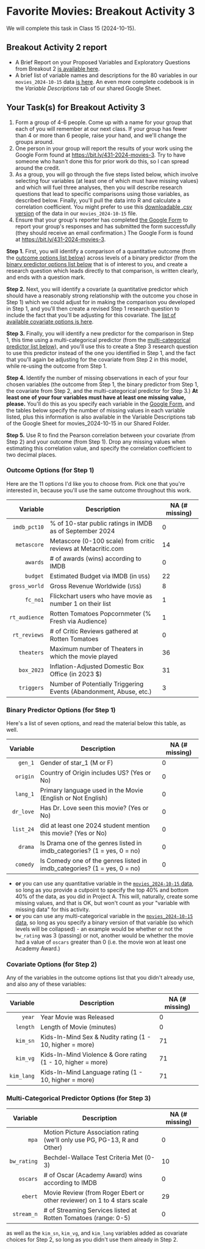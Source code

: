# Favorite Movies: Breakout Activity 3

We will complete this task in Class 15 (2024-10-15).

## Breakout Activity 2 report

- A Brief Report on your Proposed Variables and Exploratory Questions from Breakout 2 [is available here](breakout2_results.md).
- A brief list of variable names and descriptions for the 80 variables in our `movies_2024-10-15` data [is here](codebook_2024-10-15.md). An even more complete codebook is in the *Variable Descriptions* tab of our shared Google Sheet.

## Your Task(s) for Breakout Activity 3

1. Form a group of 4-6 people. Come up with a name for your group that each of you will remember at our next class. If your group has fewer than 4 or more than 6 people, raise your hand, and we'll change the groups around.
2. One person in your group will report the results of your work using the Google Form found at <https://bit.ly/431-2024-movies-3>. Try to have someone who hasn't done this for prior work do this, so I can spread around the credit.
3. As a group, you will go through the five steps listed below, which involve selecting four variables (at least one of which must have missing values) and which will fuel three analyses, then you will describe research questions that lead to specific comparisons using those variables, as described below. Finally, you'll pull the data into R and calculate a correlation coefficient. You might prefer to use this [downloadable .csv version](https://github.com/THOMASELOVE/431-classes-2024/blob/main/movies/movies_2024-10-15.csv) of the data in our `movies_2024-10-15` file.
4. Ensure that your group's reporter has completed [the Google Form](https://bit.ly/431-2024-movies-3) to report your group's responses and has submitted the form successfully (they should receive an email confirmation.) The Google Form is found at <https://bit.ly/431-2024-movies-3>.

**Step 1.** First, you will identify a comparison of a quantitative outcome (from the [outcome options list below](#outcome-options-for-step-1)) across levels of a binary predictor (from the [binary predictor options list below](#binary-predictor-options-for-step-1) that is of interest to you, and create a research question which leads directly to that comparison, is written clearly, and ends with a question mark.

**Step 2.** Next, you will identify a covariate (a quantitative predictor which should have a reasonably strong relationship with the outcome you chose in Step 1) which we could adjust for in making the comparison you developed in Step 1, and you'll then create a revised Step 1 research question to include the fact that you'll be adjusting for this covariate. The [list of available covariate options is here](#covariate-options-for-step-2).

**Step 3.** Finally, you will identify a new predictor for the comparison in Step 1, this time using a multi-categorical predictor (from the [multi-categorical predictor list below](#multi-categorical-predictor-options-for-step-3)), and you'll use this to create a Step 3 research question to use this predictor instead of the one you identified in Step 1, and the fact that you'll again be adjusting for the covariate from Step 2 in this model, while re-using the outcome from Step 1.

**Step 4.** Identify the number of missing observations in each of your four chosen variables (the outcome from Step 1, the binary predictor from Step 1, the covariate from Step 2, and the multi-categorical predictor for Step 3.) **At least one of your four variables must have at least one missing value, please.** You'll do this as you specify each variable in the [Google Form](https://bit.ly/431-2024-movies-3), and the tables below specify the number of missing values in each variable listed, plus this information is also available in the Variable Descriptions tab of the Google Sheet for movies_2024-10-15 in our Shared Folder.

**Step 5.** Use R to find the Pearson correlation between your covariate (from Step 2) and your outcome (from Step 1). Drop any missing values when estimating this correlation value, and specify the correlation coefficient to two decimal places.

### Outcome Options (for Step 1)

Here are the 11 options I'd like you to choose from. Pick one that you're interested in, because you'll use the same outcome throughout this work.

Variable | Description | NA (# missing)
--------: | ------------------------------------------ | ----
`imdb_pct10` | % of 10-star public ratings in IMDB as of September 2024 | 0
`metascore` | Metascore (0-100 scale) from critic reviews at Metacritic.com | 14
`awards` | # of awards (wins) according to IMDB | 0
`budget` |  Estimated Budget via IMDB (in `US$`) | 22
`gross_world` | Gross Revenue Worldwide (`US$`) | 8
`fc_no1` | Flickchart users who have movie as number 1 on their list | 1
`rt_audience` | Rotten Tomatoes Popcornmeter (% Fresh via Audience) | 1
`rt_reviews` | # of Critic Reviews gathered at Rotten Tomatoes | 0
`theaters` | Maximum number of Theaters in which the movie played | 36
`box_2023` | Inflation-Adjusted Domestic Box Office (in 2023 $) | 31
`triggers` | Number of Potentially Triggering Events (Abandonment, Abuse, etc.) | 3

### Binary Predictor Options (for Step 1)

Here's a list of seven options, and read the material below this table, as well.

Variable | Description | NA (# missing)
--------: | ------------------------------------------ | ----
`gen_1` | Gender of star_1 (M or F) | 0
`origin` | Country of Origin includes US? (Yes or No) | 0
`lang_1` | Primary language used in the Movie (English or Not English) | 0
`dr_love` | Has Dr. Love seen this movie? (Yes or No) | 0
`list_24` | did at least one 2024 student mention this movie? (Yes or No) | 0
`drama` | Is Drama one of the genres listed in imdb_categories? (1 = yes, 0 = no) | 0
`comedy` | Is Comedy one of the genres listed in imdb_categories? (1 = yes, 0 = no) | 0

- **or** you can use any quantitative variable in the [`movies_2024-10-15` data](https://github.com/THOMASELOVE/431-classes-2024/blob/main/movies/codebook_2024-10-15.md), so long as you provide a cutpoint to specify the top 40% and bottom 40% of the data, as you did in Project A. This will, naturally, create some missing values, and that is OK, but won't count as your "variable with missing data" for this activity.
- **or** you can use any multi-categorical variable in the [`movies_2024-10-15` data](https://github.com/THOMASELOVE/431-classes-2024/blob/main/movies/codebook_2024-10-15.md), so long as you specify a binary version of that variable (so which levels will be collapsed) - an example would be whether or not the `bw_rating` was 3 (passing) or not, another would be whether the movie had a value of `oscars` greater than 0 (i.e. the movie won at least one Academy Award.)

### Covariate Options (for Step 2)

Any of the variables in the outcome options list that you didn't already use, and also any of these variables:

Variable | Description | NA (# missing)
--------: | ------------------------------------------ | ----
`year` | Year Movie was Released | 0
`length` | Length of Movie (minutes) | 0
`kim_sn` | Kids-In-Mind Sex & Nudity rating (1 - 10, higher = more) | 71
`kim_vg` | Kids-In-Mind Violence & Gore rating (1 - 10, higher = more) | 71
`kim_lang` | Kids-In-Mind Language rating (1 - 10, higher = more) | 71

### Multi-Categorical Predictor Options (for Step 3)

Variable | Description | NA (# missing)
--------: | ------------------------------------------ | ----
`mpa` | Motion Picture Association rating (we'll only use PG, PG-13, R and Other) | 0
`bw_rating` | Bechdel-Wallace Test Criteria Met (0-3) | 10
`oscars` | # of Oscar (Academy Award) wins according to IMDB | 0
`ebert` | Movie Review (from Roger Ebert or other reviewer) on 1 to 4 stars scale | 29
`stream_n` | # of Streaming Services listed at Rotten Tomatoes (range: 0-5) | 0

as well as the `kim_sn`, `kim_vg`, and `kim_lang` variables added as covariate choices for Step 2, so long as you didn't use them already in Step 2.
